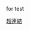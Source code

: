 for test <br>
<script>
function go(){
alert('test success');
}
</script>




<a href="javascript:go()">超連結</a> <br>
